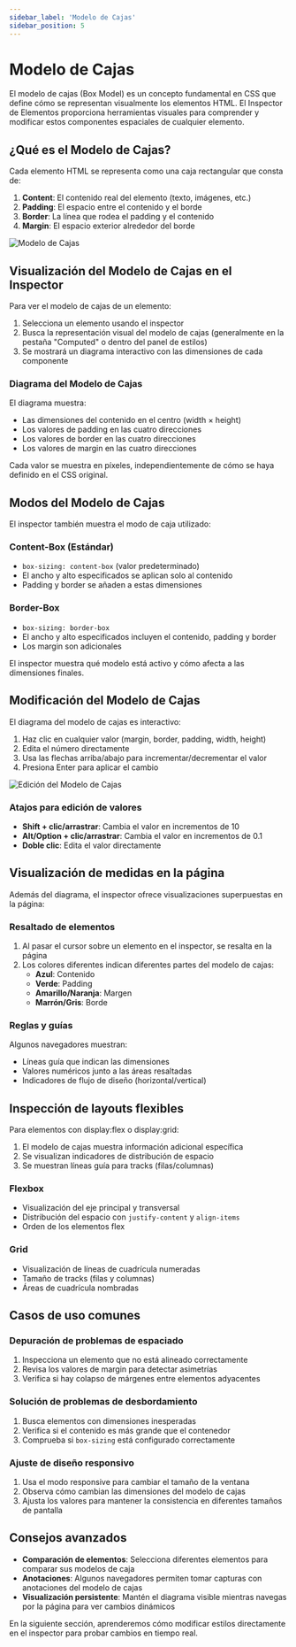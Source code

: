 ```yaml
---
sidebar_label: 'Modelo de Cajas'
sidebar_position: 5
---
```


# Modelo de Cajas

El modelo de cajas (Box Model) es un concepto fundamental en CSS que define cómo se representan visualmente los elementos HTML. El Inspector de Elementos proporciona herramientas visuales para comprender y modificar estos componentes espaciales de cualquier elemento.

## ¿Qué es el Modelo de Cajas?

Cada elemento HTML se representa como una caja rectangular que consta de:

1. **Content**: El contenido real del elemento (texto, imágenes, etc.)
2. **Padding**: El espacio entre el contenido y el borde
3. **Border**: La línea que rodea el padding y el contenido
4. **Margin**: El espacio exterior alrededor del borde

![Modelo de Cajas](https://ejemplo.com/images/box-model.png)

## Visualización del Modelo de Cajas en el Inspector

Para ver el modelo de cajas de un elemento:

1. Selecciona un elemento usando el inspector
2. Busca la representación visual del modelo de cajas (generalmente en la pestaña "Computed" o dentro del panel de estilos)
3. Se mostrará un diagrama interactivo con las dimensiones de cada componente

### Diagrama del Modelo de Cajas

El diagrama muestra:

- Las dimensiones del contenido en el centro (width × height)
- Los valores de padding en las cuatro direcciones
- Los valores de border en las cuatro direcciones
- Los valores de margin en las cuatro direcciones

Cada valor se muestra en píxeles, independientemente de cómo se haya definido en el CSS original.

## Modos del Modelo de Cajas

El inspector también muestra el modo de caja utilizado:

### Content-Box (Estándar)

- `box-sizing: content-box` (valor predeterminado)
- El ancho y alto especificados se aplican solo al contenido
- Padding y border se añaden a estas dimensiones

### Border-Box

- `box-sizing: border-box`
- El ancho y alto especificados incluyen el contenido, padding y border
- Los margin son adicionales

El inspector muestra qué modelo está activo y cómo afecta a las dimensiones finales.

## Modificación del Modelo de Cajas

El diagrama del modelo de cajas es interactivo:

1. Haz clic en cualquier valor (margin, border, padding, width, height)
2. Edita el número directamente
3. Usa las flechas arriba/abajo para incrementar/decrementar el valor
4. Presiona Enter para aplicar el cambio

![Edición del Modelo de Cajas](https://ejemplo.com/images/editing-box-model.png)

### Atajos para edición de valores

- **Shift + clic/arrastrar**: Cambia el valor en incrementos de 10
- **Alt/Option + clic/arrastrar**: Cambia el valor en incrementos de 0.1
- **Doble clic**: Edita el valor directamente

## Visualización de medidas en la página

Además del diagrama, el inspector ofrece visualizaciones superpuestas en la página:

### Resaltado de elementos

1. Al pasar el cursor sobre un elemento en el inspector, se resalta en la página
2. Los colores diferentes indican diferentes partes del modelo de cajas:
   - **Azul**: Contenido
   - **Verde**: Padding
   - **Amarillo/Naranja**: Margen
   - **Marrón/Gris**: Borde

### Reglas y guías

Algunos navegadores muestran:

- Líneas guía que indican las dimensiones
- Valores numéricos junto a las áreas resaltadas
- Indicadores de flujo de diseño (horizontal/vertical)

## Inspección de layouts flexibles

Para elementos con display:flex o display:grid:

1. El modelo de cajas muestra información adicional específica
2. Se visualizan indicadores de distribución de espacio
3. Se muestran líneas guía para tracks (filas/columnas)

### Flexbox

- Visualización del eje principal y transversal
- Distribución del espacio con `justify-content` y `align-items`
- Orden de los elementos flex

### Grid

- Visualización de líneas de cuadrícula numeradas
- Tamaño de tracks (filas y columnas)
- Áreas de cuadrícula nombradas

## Casos de uso comunes

### Depuración de problemas de espaciado

1. Inspecciona un elemento que no está alineado correctamente
2. Revisa los valores de margin para detectar asimetrías
3. Verifica si hay colapso de márgenes entre elementos adyacentes

### Solución de problemas de desbordamiento

1. Busca elementos con dimensiones inesperadas
2. Verifica si el contenido es más grande que el contenedor
3. Comprueba si `box-sizing` está configurado correctamente

### Ajuste de diseño responsivo

1. Usa el modo responsive para cambiar el tamaño de la ventana
2. Observa cómo cambian las dimensiones del modelo de cajas
3. Ajusta los valores para mantener la consistencia en diferentes tamaños de pantalla

## Consejos avanzados

- **Comparación de elementos**: Selecciona diferentes elementos para comparar sus modelos de caja
- **Anotaciones**: Algunos navegadores permiten tomar capturas con anotaciones del modelo de cajas
- **Visualización persistente**: Mantén el diagrama visible mientras navegas por la página para ver cambios dinámicos

En la siguiente sección, aprenderemos cómo modificar estilos directamente en el inspector para probar cambios en tiempo real.